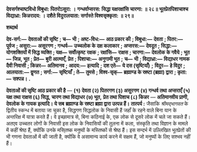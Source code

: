 **देवसर्गश्चाष्टविधो विबुधा: पितरोऽसुरा: ।** **गन्धर्वाप्सरस: सिद्धा यक्षरक्षांसि चारणा: ॥ २८॥** **भूतप्रेतपिशाचाश्च विद्याध्रा: किन्नरादय: ।** **दशैते विदुरालयाता: सर्गास्ते विश्वसृक्कृता: ॥ २९॥** 

**शब्दार्थ** 

**देव-सर्ग:—** **देवताओं की सृष्टि** **; च—** **भी** **; अष्ट-विध:—** **आठ प्रकार की** **; विबुधा:—** **देवता** **; पितर:—** **पूर्वज** **; असुरा:—** **असुरगण** **; गन्धर्व—** **उच्चलोक के दक्ष कलाकार** **; अप्सरस:—** **देवदूत** **; सिद्धा:—** **योगशक्तियों में सिद्ध व्यक्ति** **; यक्ष—** **सर्वोत्कृष्ट** **रक्षक** **; रक्षांसि—** **राक्षस** **; चारणा:—** **देवलोक के गवैये** **; भूत—** **जिन्न, भूत** **; प्रेत—** **बुरी आत्माएँ, प्रेत** **; पिशाचा:—** **अनुगामी भूत** **;** **च—** **भी** **; विद्याध्रा:—** **विद्याधर नामक दैवी निवासी** **; किन्नर—** **अतिमानव** **; आदय:—** **इत्यादि** **; दश एते—** **ये दस (सृष्टियाँ)** **;** **विदुर—** **हे विदुर** **; आलयाता:—** **वॢणत** **; सर्गा:—** **सृष्टियाँ** **; ते—** **तुमसे** **; विश्व-सृक्—** **ब्रह्माण्ड के स्रष्टा (ब्रह्मा) द्वारा** **; कृता:—** **सश्पन्न।** **.** 

**देवताओं की सृष्टि आठ प्रकार की है** — **(१) देवता (२) पितरगण (३) असुरगण** **(४) गन्धर्व तथा अप्सराएँ (५) यक्ष तथा राक्षस (६) सिद्ध, चारण तथा विद्याधर (७) भूत,** **प्रेत तथा पिशाच (८) किन्नर** — **अतिमानवीय प्राणी, देवलोक के गायक इत्यादि। ये सब** **ब्रह्माण्ड के स्रष्टा ब्रह्मा द्वारा उत्पन्न हैं।** **तात्पर्य :** जैसाकि *श्रीमद्भागवत* के द्वितीय स्कन्ध में बताया जा चुका है, सिद्धगण सिद्धलोक के निवासी हैं जहाँ के रहने वाले बिना यान के अन्तरिक्ष में यात्रा करते हैं। वे इच्छामात्र से, बिना कठिनाई के, एक लोक से दूसरे लोक में चले जा सकते हैं। अतएव उच्चतर लोगों के निवासी इस लोक के निवासियों की तुलना में कला, संस्कृति तथा विज्ञान के मामले में कहीं श्रेष्ठ हैं, क्योंकि उनके मसि्तष्क मनुष्यों के मस्तिष्कों से श्रेष्ठ हैं। इस सन्दर्भ में उल्लिखित भूतप्रेतों की भी गणना देवताओं में की जाती है, क्योंकि वे असामान्य कार्य करने में सक्षम हैं, जो मनुष्यों के लिए सश्भव नहीं हैं।  